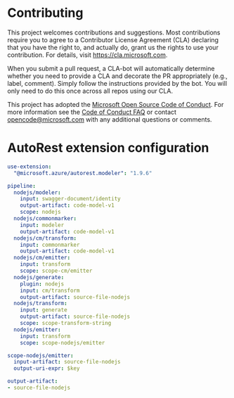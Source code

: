 
# Contributing

This project welcomes contributions and suggestions.  Most contributions require you to agree to a
Contributor License Agreement (CLA) declaring that you have the right to, and actually do, grant us
the rights to use your contribution. For details, visit https://cla.microsoft.com.

When you submit a pull request, a CLA-bot will automatically determine whether you need to provide
a CLA and decorate the PR appropriately (e.g., label, comment). Simply follow the instructions
provided by the bot. You will only need to do this once across all repos using our CLA.

This project has adopted the [Microsoft Open Source Code of Conduct](https://opensource.microsoft.com/codeofconduct/).
For more information see the [Code of Conduct FAQ](https://opensource.microsoft.com/codeofconduct/faq/) or
contact [opencode@microsoft.com](mailto:opencode@microsoft.com) with any additional questions or comments.

# AutoRest extension configuration

``` yaml
use-extension:
  "@microsoft.azure/autorest.modeler": "1.9.6"

pipeline:
  nodejs/modeler:
    input: swagger-document/identity
    output-artifact: code-model-v1
    scope: nodejs
  nodejs/commonmarker:
    input: modeler
    output-artifact: code-model-v1
  nodejs/cm/transform:
    input: commonmarker
    output-artifact: code-model-v1
  nodejs/cm/emitter:
    input: transform
    scope: scope-cm/emitter
  nodejs/generate:
    plugin: nodejs
    input: cm/transform
    output-artifact: source-file-nodejs
  nodejs/transform:
    input: generate
    output-artifact: source-file-nodejs
    scope: scope-transform-string
  nodejs/emitter:
    input: transform
    scope: scope-nodejs/emitter

scope-nodejs/emitter:
  input-artifact: source-file-nodejs
  output-uri-expr: $key

output-artifact:
- source-file-nodejs
```

